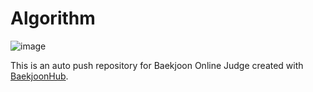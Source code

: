 # Algorithm
![image](https://github.com/hyuntae99/Algorithm/assets/101180610/60c1009a-f793-4d7e-bb3b-bb1812d43580)

This is an auto push repository for Baekjoon Online Judge created with [BaekjoonHub](https://github.com/BaekjoonHub/BaekjoonHub).
